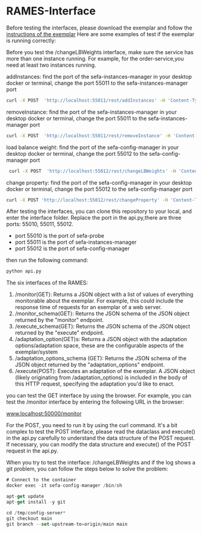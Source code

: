 # RAMES-Interface
Before testing the interfaces, please download the exemplar and follow the [instructions of the exemplar](https://zenodo.org/doi/10.5281/zenodo.10400820)
Here are some examples of test if the exemplar is running correctly:

Before you test the /changeLBWeights interface, make sure the service has more than one instance running. For example, for the order-service,you need at least two instances running. 

addInstances:
find the port of the sefa-instances-manager in your desktop docker or terminal,
change the port 55011 to the sefa-instances-manager port 

```bash
curl -X POST  'http://localhost:55011/rest/addInstances' -H 'Content-Type: application/json' -d '{"serviceImplementationName": "ordering-service","numberOfInstances": 1 }' 
```

removeInstance:
find the port of the sefa-instances-manager in your desktop docker or terminal,
change the port 55011 to the sefa-instances-manager port
```bash
curl -X POST  'http://localhost:55011/rest/removeInstance' -H 'Content-Type: application/json' -d '{"serviceImplementationName": "ordering-service","address":"sefa-ordering-service", "port":36057 }' 
```


load balance weight:
find the port of the sefa-config-manager in your desktop docker or terminal,
change the port 55012 to the sefa-config-manager port
```bash
 curl -X POST  'http://localhost:55012/rest/changeLBWeights' -H 'Content-Type: application/json' -d '{ "serviceId": "ORDERING-SERVICE","newWeights": {"ordering-service@sefa-ordering-service-36057:36057": 0.75,"ordering-service@sefa-ordering-service:58086":0.25}, "instancesToRemoveWeightOf": [] }'
```

change property:
find the port of the sefa-config-manager in your desktop docker or terminal,
change the port 55012 to the sefa-config-manager port
```bash
curl -X POST 'http://localhost:55012/rest/changeProperty' -H 'Content-Type: application/json' -d '{"serviceName": "ORDERING-SERVICE", "propertyName": "", "value": ""}'
```

After testing the interfaces, you can clone this repository to your local, and enter the interface folder.
Replace the port in the api.py,there are three ports: 55010, 55011, 55012. 
* port 55010 is the port of sefa-probe
* port 55011 is the port of sefa-instances-manager
* port 55012 is the port of sefa-config-manager

then run the following command:

```bash
python api.py
```

The six interfaces of the RAMES: 
<ol>
  <li>/monitor(GET): Returns a JSON object with a list of values of everything monitorable about the exemplar. For example, this could include the response time of requests for an exemplar of a web server.</li>
  <li>/monitor_schema(GET): Returns the JSON schema of the JSON object returned by the "monitor" endpoint.</li>
  <li>/execute_schema(GET): Returns the JSON schema of the JSON object returned by the "execute" endpoint.</li>
  <li>/adaptation_option(GET)s: Returns a JSON object with the adaptation options/adaptation space, these are the configurable aspects of the exemplar/system</li>
  <li>/adaptation_options_schema (GET): Returns the JSON schema of the JSON object returned by the "adaptation_options" endpoint.</li>
  <li>/execute(POST): Executes an adaptation of the exemplar. A JSON object (likely originating from /adaptation_options) is included in the body of this HTTP request, specifying the adaptation you'd like to enact.</li>
</ol>


you can test the GET interface by using the browser. For example, you can test the /monitor interface by entering the following URL in the browser:

www.localhost:50000/monitor

For the POST, you need to run it by using the curl command. 
It's a bit complex to test the POST interface, please read the dataclass and execute() in the api.py carefully to understand the data structure of the POST request.
If necessary, you can modify the data structure and execute() of the POST request in the api.py.

When you try to test the interface: /changeLBWeights and if the log shows a git problem, you can follow the steps below to solve the problem:

```jsx
# Connect to the container
docker exec -it sefa-config-manager /bin/sh

apt-get update
apt-get install -y git

cd /tmp/config-server*
git checkout main
git branch --set-upstream-to=origin/main main
```